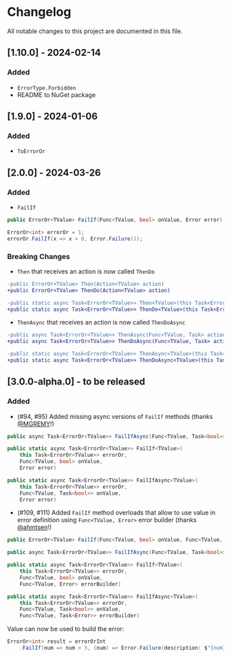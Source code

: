 # Changelog

All notable changes to this project are documented in this file.

## [1.10.0] - 2024-02-14

### Added

- `ErrorType.Forbidden`
- README to NuGet package

## [1.9.0] - 2024-01-06

### Added

- `ToErrorOr`

## [2.0.0] - 2024-03-26

### Added

- `FailIf`

```csharp
public ErrorOr<TValue> FailIf(Func<TValue, bool> onValue, Error error)
```

```csharp
ErrorOr<int> errorOr = 1;
errorOr.FailIf(x => x > 0, Error.Failure());
```

### Breaking Changes

- `Then` that receives an action is now called `ThenDo`

```diff
-public ErrorOr<TValue> Then(Action<TValue> action)
+public ErrorOr<TValue> ThenDo(Action<TValue> action)
```

```diff
-public static async Task<ErrorOr<TValue>> Then<TValue>(this Task<ErrorOr<TValue>> errorOr, Action<TValue> action)
+public static async Task<ErrorOr<TValue>> ThenDo<TValue>(this Task<ErrorOr<TValue>> errorOr, Action<TValue> action)
```

- `ThenAsync` that receives an action is now called `ThenDoAsync`

```diff
-public async Task<ErrorOr<TValue>> ThenAsync(Func<TValue, Task> action)
+public async Task<ErrorOr<TValue>> ThenDoAsync(Func<TValue, Task> action)
```

```diff
-public static async Task<ErrorOr<TValue>> ThenAsync<TValue>(this Task<ErrorOr<TValue>> errorOr, Func<TValue, Task> action)
+public static async Task<ErrorOr<TValue>> ThenDoAsync<TValue>(this Task<ErrorOr<TValue>> errorOr, Func<TValue, Task> action)
```

## [3.0.0-alpha.0] - to be released

### Added

- (#94, #95) Added missing async versions of `FailIf` methods (thanks [@MGREMY](https://github.com/MGREMY)!)

```cs
public async Task<ErrorOr<TValue>> FailIfAsync(Func<TValue, Task<bool>> onValue, Error error)
```

```cs
public static async Task<ErrorOr<TValue>> FailIf<TValue>(
    this Task<ErrorOr<TValue>> errorOr,
    Func<TValue, bool> onValue,
    Error error)
```

```cs
public static async Task<ErrorOr<TValue>> FailIfAsync<TValue>(
    this Task<ErrorOr<TValue>> errorOr,
    Func<TValue, Task<bool>> onValue,
    Error error)
```

- (#109, #111) Added `FailIf` method overloads that allow to use value in error definition using `Func<TValue, Error>` error builder (thanks [@ahmtsen](https://github.com/ahmtsen)!)

```cs
public ErrorOr<TValue> FailIf(Func<TValue, bool> onValue, Func<TValue, Error> errorBuilder)
```

```cs
public async Task<ErrorOr<TValue>> FailIfAsync(Func<TValue, Task<bool>> onValue, Func<TValue, Task<Error>> errorBuilder)
```

```cs
public static async Task<ErrorOr<TValue>> FailIf<TValue>(
    this Task<ErrorOr<TValue>> errorOr,
    Func<TValue, bool> onValue,
    Func<TValue, Error> errorBuilder)
```

```cs
public static async Task<ErrorOr<TValue>> FailIfAsync<TValue>(
    this Task<ErrorOr<TValue>> errorOr,
    Func<TValue, Task<bool>> onValue,
    Func<TValue, Task<Error>> errorBuilder)
```

Value can now be used to build the error:

```cs
ErrorOr<int> result = errorOrInt
    .FailIf(num => num > 3, (num) => Error.Failure(description: $"{num} is greater than 3"));
```
